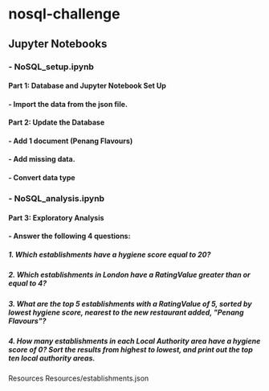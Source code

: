 # nosql-challenge

## Jupyter Notebooks
### - NoSQL_setup.ipynb
#### Part 1: Database and Jupyter Notebook Set Up
#### - Import the data from the json file.
#### Part 2: Update the Database
#### - Add 1 document (Penang Flavours)
#### - Add missing data.
#### - Convert data type

### - NoSQL_analysis.ipynb
#### Part 3: Exploratory Analysis
#### - Answer the following 4 questions:
##### 1. Which establishments have a hygiene score equal to 20?
##### 2. Which establishments in London have a RatingValue greater than or equal to 4?
##### 3. What are the top 5 establishments with a RatingValue of 5, sorted by lowest hygiene score, nearest to the new restaurant added, "Penang Flavours"?
##### 4. How many establishments in each Local Authority area have a hygiene score of 0? Sort the results from highest to lowest, and print out the top ten local authority areas.

Resources
Resources/establishments.json